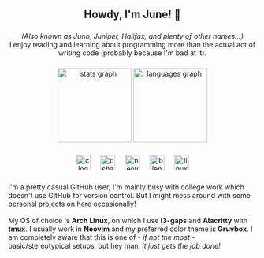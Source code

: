 <h2 align="center">Howdy, I'm June! 🦝</h2>

###

<p align="center"><i>(Also known as Juno, Juniper, Halifax, and plenty of other names...)</i><br>I enjoy reading and learning about programming more than the actual act of writing code (probably because I'm bad at it).</p>

###

<div align="center">
  <img src="https://github-readme-stats.vercel.app/api?username=flowerqirl&hide_title=true&hide_rank=false&show_icons=true&include_all_commits=true&count_private=true&disable_animations=false&theme=gruvbox&locale=en&hide_border=true&order=1" height="150" alt="stats graph"  />
  <img src="https://github-readme-stats.vercel.app/api/top-langs?username=flowerqirl&locale=en&hide_title=false&layout=compact&card_width=320&langs_count=4&theme=gruvbox&hide_border=true&order=2" height="150" alt="languages graph"  />
</div>

###

<div align="center">
  <img src="https://img.shields.io/badge/C-A8B9CC?logo=c&logoColor=black&style=for-the-badge" height="30" alt="c logo"  />
  <img width="12" />
  <img src="https://img.shields.io/badge/C Sharp-239120?logo=csharp&logoColor=white&style=for-the-badge" height="30" alt="csharp logo"  />
  <img width="12" />
  <img src="https://img.shields.io/badge/Neovim-57A143?logo=neovim&logoColor=black&style=for-the-badge" height="30" alt="neovim logo"  />
  <img width="12" />
  <img src="https://img.shields.io/badge/Blender-F5792A?logo=blender&logoColor=black&style=for-the-badge" height="30" alt="blender logo"  />
  <img width="12" />
  <img src="https://img.shields.io/badge/Linux-FCC624?logo=linux&logoColor=black&style=for-the-badge" height="30" alt="linux logo"  />
</div>

###

<p align="left">I'm a pretty casual GitHub user, I'm mainly busy with college work which doesn't use GitHub for version control. But I might mess around with some personal projects on here occasionally!<br><br>My OS of choice is <b>Arch Linux</b>, on which I use <b>i3-gaps</b> and <b>Alacritty</b> with <b>tmux</b>. I usually work in <b>Neovim</b> and my preferred color theme is <b>Gruvbox</b>. I am completely aware that this is one of - <i>if not the most</i> - basic/stereotypical setups, but hey man, <i>it just gets the job done!</i></p>
